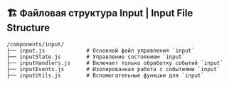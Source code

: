 ## 🏗 Файловая структура Input | Input File Structure
```plaintext
/components/input/
├── input.js             # Основной файл управления `input`
├── inputState.js        # Управление состоянием `input`
├── inputHandlers.js     # Включает только обработку событий `input`
├── inputEvents.js       # Изолированная работа с событиями `input`
├── inputUtils.js        # Вспомогательные функции для `input`
```
